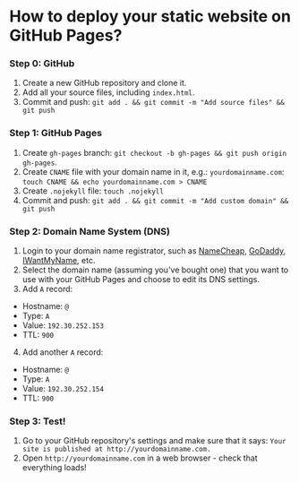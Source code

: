 # How to deploy your static website on GitHub Pages?

### Step 0: GitHub
1. Create a new GitHub repository and clone it.
2. Add all your source files, including `index.html`.
3. Commit and push: `git add . && git commit -m "Add source files" && git push`

### Step 1: GitHub Pages

1. Create `gh-pages` branch: `git checkout -b gh-pages && git push origin gh-pages`.
2. Create `CNAME` file with your domain name in it, e.g.: `yourdomainname.com`: `touch CNAME && echo yourdomainname.com > CNAME`
3. Create `.nojekyll` file: `touch .nojekyll`
4. Commit and push: `git add . && git commit -m "Add custom domain" && git push`

### Step 2: Domain Name System (DNS)

1. Login to your domain name registrator, such as [NameCheap](https://www.namecheap.com), [GoDaddy](http://godaddy.com), [IWantMyName](http://iwantmyname.com), etc.
2. Select the domain name (assuming you've bought one) that you want to use with your GitHub Pages and choose to edit its DNS settings.
3. Add `A` record:
  + Hostname: `@`
  + Type: `A`
  + Value: `192.30.252.153`
  + TTL: `900`
4. Add another `A` record:
  + Hostname: `@`
  + Type: `A`
  + Value: `192.30.252.154`
  + TTL: `900`

### Step 3: Test!

1. Go to your GitHub repository's settings and make sure that it says: `Your site is published at http://yourdomainname.com.`
2. Open `http://yourdomainname.com` in a web browser - check that everything loads!



